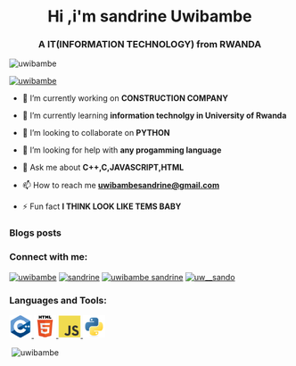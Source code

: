 <h1 align="center">Hi ,i'm sandrine Uwibambe</h1>
<h3 align="center">A IT(INFORMATION TECHNOLOGY) from RWANDA</h3>

<p align="left"> <img src="https://komarev.com/ghpvc/?username=uwibambe&label=Profile%20views&color=0e75b6&style=flat" alt="uwibambe" /> </p>

<p align="left"> <a href="https://github.com/ryo-ma/github-profile-trophy"><img src="https://github-profile-trophy.vercel.app/?username=uwibambe" alt="uwibambe" /></a> </p>

- 🔭 I’m currently working on **CONSTRUCTION COMPANY**

- 🌱 I’m currently learning **information technolgy in University of Rwanda**

- 👯 I’m looking to collaborate on **PYTHON**

- 🤝 I’m looking for help with **any progamming language**

- 💬 Ask me about **C++,C,JAVASCRIPT,HTML**

- 📫 How to reach me **uwibambesandrine@gmail.com**

- ⚡ Fun fact **I THINK LOOK LIKE TEMS BABY**

### Blogs posts
<!-- BLOG-POST-LIST:START -->
<!-- BLOG-POST-LIST:END -->

<h3 align="left">Connect with me:</h3>
<p align="left">
<a href="https://dev.to/uwibambe" target="blank"><img align="center" src="https://raw.githubusercontent.com/rahuldkjain/github-profile-readme-generator/master/src/images/icons/Social/devto.svg" alt="uwibambe" height="30" width="40" /></a>
<a href="https://twitter.com/sandrine" target="blank"><img align="center" src="https://raw.githubusercontent.com/rahuldkjain/github-profile-readme-generator/master/src/images/icons/Social/twitter.svg" alt="sandrine" height="30" width="40" /></a>
<a href="https://fb.com/uwibambe sandrine" target="blank"><img align="center" src="https://raw.githubusercontent.com/rahuldkjain/github-profile-readme-generator/master/src/images/icons/Social/facebook.svg" alt="uwibambe sandrine" height="30" width="40" /></a>
<a href="https://instagram.com/uw__sando" target="blank"><img align="center" src="https://raw.githubusercontent.com/rahuldkjain/github-profile-readme-generator/master/src/images/icons/Social/instagram.svg" alt="uw__sando" height="30" width="40" /></a>
</p>

<h3 align="left">Languages and Tools:</h3>
<p align="left"> <a href="https://www.w3schools.com/cpp/" target="_blank" rel="noreferrer"> <img src="https://raw.githubusercontent.com/devicons/devicon/master/icons/cplusplus/cplusplus-original.svg" alt="cplusplus" width="40" height="40"/> </a> <a href="https://www.w3.org/html/" target="_blank" rel="noreferrer"> <img src="https://raw.githubusercontent.com/devicons/devicon/master/icons/html5/html5-original-wordmark.svg" alt="html5" width="40" height="40"/> </a> <a href="https://developer.mozilla.org/en-US/docs/Web/JavaScript" target="_blank" rel="noreferrer"> <img src="https://raw.githubusercontent.com/devicons/devicon/master/icons/javascript/javascript-original.svg" alt="javascript" width="40" height="40"/> </a> <a href="https://www.python.org" target="_blank" rel="noreferrer"> <img src="https://raw.githubusercontent.com/devicons/devicon/master/icons/python/python-original.svg" alt="python" width="40" height="40"/> </a> </p>

<p>&nbsp;<img align="center" src="https://github-readme-stats.vercel.app/api?username=uwibambe&show_icons=true&locale=en" alt="uwibambe" /></p>
